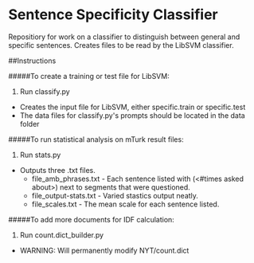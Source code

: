 # Sentence Specificity Classifier
Repositiory for work on a classifier to distinguish between general and specific sentences.
Creates files to be read by the LibSVM classifier.

##Instructions

#####To create a training or test file for LibSVM:
1. Run classify.py
  * Creates the input file for LibSVM, either specific.train or specific.test
  * The data files for classify.py's prompts should be located in the data folder

#####To run statistical analysis on mTurk result files:
1. Run stats.py
  * Outputs three .txt files.
    * file\_amb_phrases.txt   - Each sentence listed with (<#times asked about>) next to segments that were questioned.
    * file_output-stats.txt   - Varied stastics output neatly.
    * file_scales.txt         - The mean scale for each sentence listed.

#####To add more documents for IDF calculation:
1. Run count.dict_builder.py
  * WARNING: Will permanently modify NYT/count.dict
